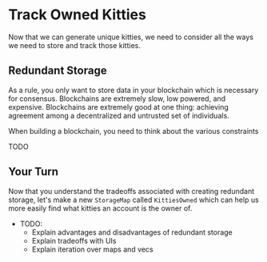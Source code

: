 # Track Owned Kitties

Now that we can generate unique kitties, we need to consider all the ways we need to store and track those kitties.

## Redundant Storage

As a rule, you only want to store data in your blockchain which is necessary for consensus. Blockchains are extremely slow, low powered, and expensive. Blockchains are extremely good at one thing: achieving agreement among a decentralized and untrusted set of individuals.

When building a blockchain, you need to think about the various constraints

TODO

## Your Turn

Now that you understand the tradeoffs associated with creating redundant storage, let's make a new `StorageMap` called `KittiesOwned` which can help us more easily find what kitties an account is the owner of.

- TODO:
	- Explain advantages and disadvantages of redundant storage
	- Explain tradeoffs with UIs
	- Explain iteration over maps and vecs
